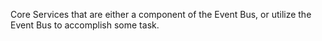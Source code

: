 Core Services that are either a component of the Event Bus, or utilize the Event Bus to accomplish some task.